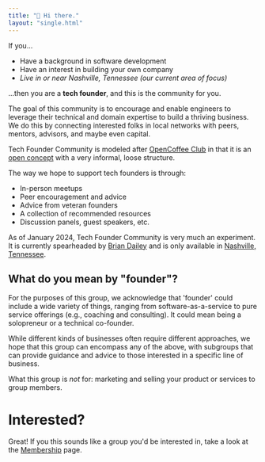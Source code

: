 ```yaml
---
title: "👋 Hi there."
layout: "single.html"
---
```


If you...

- Have a background in software development
- Have an interest in building your own company
- _Live in or near Nashville, Tennessee (our current area of focus)_

...then you are a **tech founder**, and this is the community for you.

The goal of this community is to encourage and enable engineers to leverage
their technical and domain expertise to build a thriving business. We do this by
connecting interested folks in local networks with peers, mentors, advisors, and
maybe even capital.

Tech Founder Community is modeled after [OpenCoffee
Club](https://en.wikipedia.org/wiki/OpenCoffee_Club) in that it is an [open
concept](https://en.wikipedia.org/wiki/Open_knowledge) with a very informal,
loose structure.

The way we hope to support tech founders is through:

- In-person meetups
- Peer encouragement and advice
- Advice from veteran founders
- A collection of recommended resources
- Discussion panels, guest speakers, etc.

As of January 2024, Tech Founder Community is very much an experiment. It is
currently spearheaded by [Brian Dailey](https://dailey.page/) and is only
available in [Nashville, Tennessee](/location/nashville).

## What do you mean by "founder"?

For the purposes of this group, we acknowledge that 'founder' could include a
wide variety of things, ranging from software-as-a-service to pure service
offerings (e.g., coaching and consulting). It could mean being a solopreneur or
a technical co-founder.

While different kinds of businesses often require different approaches, we hope
that this group can encompass any of the above, with subgroups that can provide
guidance and advice to those interested in a specific line of business.

What this group is _not_ for: marketing and selling your product or services to
group members.

# Interested?

Great!  If you this sounds like a group you'd be interested in, take a look at
the [Membership](/membership) page.

